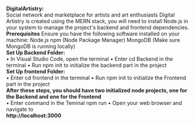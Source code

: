**DigitalArtistry:**
</br>
Social network and marketplace for artists and art enthusiasts Digital Artistry is created using the MERN stack, you will need to install Node.js in your system to manage the project's backend and frontend dependencies.
</br>
**Prerequisites**
Ensure you have the following software installed on your machine:
Node.js npm (Node Package Manager)
MongoDB (Make sure MongoDB is running locally)
</br>
**Set Up Backend Folder:**
</br>
• In Visual Studio Code, open the terminal
• Enter cd Backend in the terminal
• Run npm init to initialize the backend part in the project
</br>
**Set Up frontend Folder:**
</br>
• Enter cd frontend in the terminal
• Run npm init to initialize the Frontend part in the project
</br>
**After these steps, you should have two initialized node projects, one for the Backend and one for the Frontend**
</br>
• Enter command in the Teminal npm run
• Open your web browser and navigate to 
</br> **http://localhost:3000**
